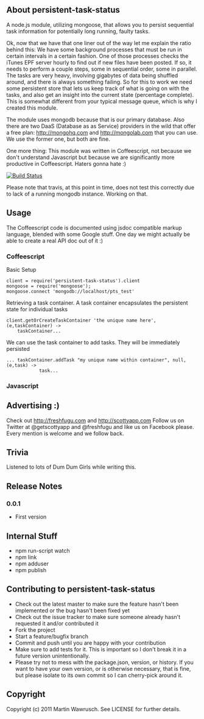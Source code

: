 ## About persistent-task-status

A node.js module, utilizing mongoose, that allows you to persist sequential task information for potentially long running, faulty tasks.

Ok, now that we have that one liner out of the way let me explain the ratio behind this: We have some background processes that must be run in certain intervals in a certain fashion. One of those processes checks the iTunes EPF server hourly to find out if new files have been posted. If so, it needs to perform a couple steps, some in sequential order, some in parallel. The tasks are very heavy, involving gigabytes of data being shuffled around, and there is always something failing. So for this to work we need some persistent store that lets us keep track of what is going on with the tasks, and also get an insight into the current state (percentage complete). This is somewhat different from your typical message queue, which is why I created this module.

The module uses mongodb because that is our primary database. Also there are two DaaS (Database as as Service) providers in the wild that offer a free plan: http://mongohq.com and http://mongolab.com that you can use. We use the former one, but both are fine.

One more thing:
This module was written in Coffeescript, not because we don't understand Javascript but because we are significantly more productive in Coffeescript. Haters gonna hate :)

[![Build Status](https://secure.travis-ci.org/freshfugu/persistent-task-status.png])](http://travis-ci.org/freshfugu/persistent-task-status)

Please note that travis, at this point in time, does not test this correctly due to lack of a running mongodb instance. Working on that.

## Usage

The Coffeescript code is documented using jsdoc compatible markup language, blended with some Google stuff. One day we might actually be able to create
a real API doc out of it :)

### Coffeescript

Basic Setup

	client = require('persistent-task-status').client
	mongoose = require('mongoose');
	mongoose.connect 'mongodb://localhost/pts_test'

Retrieving a task container. A task container encapsulates the persistent
state for individual tasks

	client.getOrCreateTaskContainer 'the unique name here', (e,taskContainer) ->
		taskContainer...

We can use the task container to add tasks. They will be immediately persisted

	... taskContainer.addTask "my unique name within container", null, (e,task) ->
				task...
    
### Javascript


## Advertising :)

Check out http://freshfugu.com and http://scottyapp.com
Follow us on Twitter at @getscottyapp and @freshfugu and like us on Facebook please. Every mention is welcome and we follow back.

## Trivia

Listened to lots of Dum Dum Girls while writing this.

## Release Notes

### 0.0.1
* First version

## Internal Stuff

* npm run-script watch
* npm link
* npm adduser
* npm publish

## Contributing to persistent-task-status
 
* Check out the latest master to make sure the feature hasn't been implemented or the bug hasn't been fixed yet
* Check out the issue tracker to make sure someone already hasn't requested it and/or contributed it
* Fork the project
* Start a feature/bugfix branch
* Commit and push until you are happy with your contribution
* Make sure to add tests for it. This is important so I don't break it in a future version unintentionally.
* Please try not to mess with the package.json, version, or history. If you want to have your own version, or is otherwise necessary, that is fine, but please isolate to its own commit so I can cherry-pick around it.

## Copyright

Copyright (c) 2011 Martin Wawrusch. See LICENSE for
further details.



